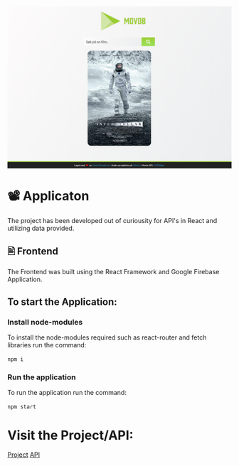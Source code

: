 ![MOOVDB](/MOVDB.png)

#  📽  Applicaton
The project has been developed out of curiousity for API's in React and utilizing data provided. 

## 🖹 Frontend
The Frontend was built using the React Framework and Google Firebase Application.

## To start the Application:
### Install node-modules
To install the node-modules required such as react-router and fetch libraries run the command:

``` npm i ``` 
### Run the application
To run the application run the command:

``` npm start ``` 

# Visit the Project/API:
[Project](https://finnfilmen.firebaseapp.com/)
[API](http://www.omdbapi.com/)



